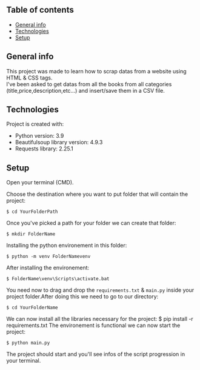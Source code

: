 ## Table of contents
* [General info](#general-info)
* [Technologies](#technologies)
* [Setup](#setup)

## General info
<p>This project was made to learn how to scrap datas from a website using HTML & CSS tags.<br>
I've been asked to get datas from all the books from all categories (title,price,description,etc...) and insert/save them in a CSV file.</p>
	
## Technologies
Project is created with:
* Python version: 3.9
* Beautifulsoup library version: 4.9.3
* Requests library: 2.25.1

## Setup
Open your terminal (CMD).

Choose the destination where you want to put folder that will contain the project:

	$ cd YourFolderPath

Once you've picked a path for your folder we can create that folder:

	$ mkdir FolderName

Installing the python environement in this folder:

  	$ python -m venv FolderNamevenv

After installing the environement:

	$ FolderName\venv\Scripts\activate.bat

You need now to drag and drop the `requirements.txt` & `main.py` inside your project folder.After doing this we need to go to our directory: 
  
  	$ cd YourFolderName

We can now install all the libraries necessary for the project:
	$ pip install -r requirements.txt
The environement is functional we can now start the project:

	$ python main.py
	

The project should start and you'll see infos of the script progression in your terminal.	
